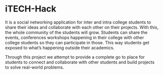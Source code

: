 # iTECH-Hack
It is a social networking application for inter and intra college students to share their ideas and collaborate with each other on their projects. 
With this, the whole community of the students will grow. Students can share the events, conferences workshops happening in their college with other 
college students so they can participate in those. This way students get exposed to what’s happening outside their academics.

Through this project we attempt to provide a complete go to place for students to connect and collaborate with other students and build projects 
to solve real-world problems.



